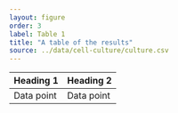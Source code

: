 ```yaml
---
layout: figure
order: 3
label: Table 1
title: "A table of the results"
source: ../data/cell-culture/culture.csv
---
```

<table class="table table-bordered">
<thead>
    <tr>
    <th>Heading 1</th>
    <th>Heading 2</th>
    </tr>
</thead>
<tbody>
    <tr>
    <td>Data point</td>
    <td>Data point</td>
    </tr>
</tbody>
</table>
